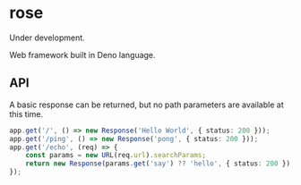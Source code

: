 # rose

Under development.

Web framework built in Deno language.

## API

A basic response can be returned, but no path parameters are available at this time.

```typescript
app.get('/', () => new Response('Hello World', { status: 200 }));
app.get('/ping', () => new Response('pong', { status: 200 }));
app.get('/echo', (req) => {
    const params = new URL(req.url).searchParams;
    return new Response(params.get('say') ?? 'hello', { status: 200 });
});
```
